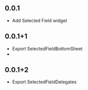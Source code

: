 ## 0.0.1

- Add Selected Field widget

## 0.0.1+1

- Export SelectedFieldBottomSheet
- 
## 0.0.1+2

- Export SelectedFieldDelegates
